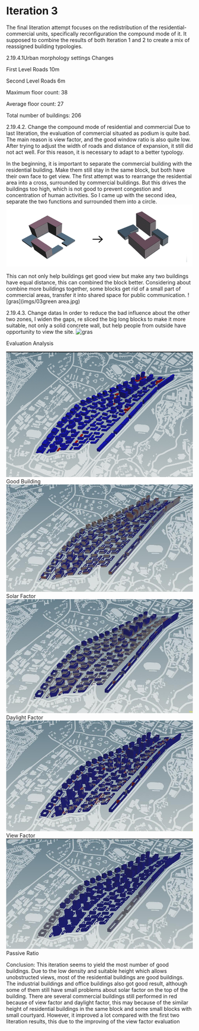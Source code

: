 # Iteration 3

The final literation attempt focuses on the redistribution of the residential-commercial units, specifically reconfiguration the compound mode of it. It supposed to combine the results of both Iteration 1 and 2 to create a mix of reassigned building typologies.

2.19.4.1Urban morphology settings Changes

First Level Roads 10m

Second Level Roads 6m

Maximum floor count: 38

Average floor count: 27

Total number of buildings: 206


2.19.4.2.	Change the compound mode of residential and commercial
Due to last literation, the evaluation of commercial situated as podium is quite bad. The main reason is view factor, and the good window ratio is also quite low. After trying to adjust the width of roads and distance of expansion, it still did not act well. For this reason, it is necessary to adapt to a better typology. 

In the beginning, it is important to separate the commercial building with the residential building. Make them still stay in the same block, but both have their own face to get view. The first attempt was to rearrange the residential area into a cross, surrounded by commercial buildings. But this drives the buildings too high, which is not good to prevent congestion and concentration of human activities. So I came up with the second idea, separate the two functions and surrounded them into a circle.
![gras](imgs/03zone02.jpg)
 
This can not only help buildings get good view but make any two buildings have equal distance, this can combined the block better. Considering about combine more buildings together, some blocks get rid of a small part of commercial areas, transfer it into shared space for public communication.
![gras](imgs/03green area.jpg)

2.19.4.3.	Change datas 
In order to reduce the bad influence about the other two zones, I widen the gaps, re sliced the big long blocks to make it more suitable, not only a solid concrete wall, but help people from outside have opportunity to view the site.
![gras](imgs/03map.jpg)
 
Evaluation Analysis
 
![gras](imgs/03goodbuilding.jpg)
Good Building
![gras](imgs/03solarfactor.jpg) 
Solar Factor
![gras](imgs/03daylightfactor.jpg)  
Daylight Factor
![gras](imgs/03viewfactor.jpg)   
View Factor
 ![gras](imgs/03passiveratio.jpg) 
Passive Ratio

Conclusion: 
This iteration seems to yield the most number of good buildings. Due to the low density and suitable height which allows unobstructed views, most of the residential buildings are good buildings. The industrial buildings and office buildings also got good result, although some of them still have small problems about solar factor on the top of the building. There are several commercial buildings still performed in red because of view factor and daylight factor, this may because of the similar height of residential buildings in the same block and some small blocks with small courtyard. However, it improved a lot compared with the first two literation results, this due to the improving of the view factor evaluation






